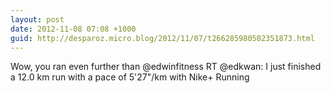 ```yaml
---
layout: post
date: 2012-11-08 07:08 +1000
guid: http://desparoz.micro.blog/2012/11/07/t266285980502351873.html
---
```

Wow, you ran even further than @edwinfitness RT @edkwan: I just finished a 12.0 km run with a pace of 5'27"/km with Nike+ Running
